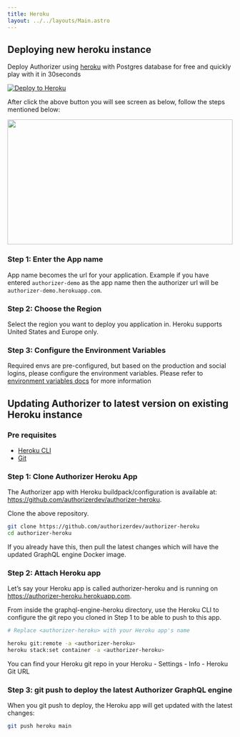 ```yaml
---
title: Heroku
layout: ../../layouts/Main.astro
---
```


## Deploying new heroku instance

Deploy Authorizer using [heroku](https://github.com/authorizerdev/authorizer-heroku) with Postgres database for free and quickly play with it in 30seconds
<br/>

[![Deploy to Heroku](https://www.herokucdn.com/deploy/button.svg)](https://heroku.com/deploy?template=https://github.com/authorizerdev/authorizer-heroku)

After click the above button you will see screen as below, follow the steps mentioned below:

<img src="/images/heroku.png" style="height:20em;width:100%;object-fit:contain;"/>

### Step 1: Enter the App name

App name becomes the url for your application. Example if you have entered `authorizer-demo` as the app name then the authorizer url will be `authorizer-demo.herokuapp.com`.

### Step 2: Choose the Region

Select the region you want to deploy you application in. Heroku supports United States and Europe only.

### Step 3: Configure the Environment Variables

Required envs are pre-configured, but based on the production and social logins, please configure the environment variables. Please refer to [environment variables docs](/core/env) for more information

## Updating Authorizer to latest version on existing Heroku instance

### Pre requisites

- [Heroku CLI](https://devcenter.heroku.com/articles/heroku-cli)
- [Git](https://git-scm.com/downloads)

### Step 1: Clone Authorizer Heroku App

The Authorizer app with Heroku buildpack/configuration is available at: https://github.com/authorizerdev/authorizer-heroku.

Clone the above repository.

```sh
git clone https://github.com/authorizerdev/authorizer-heroku
cd authorizer-heroku
```

If you already have this, then pull the latest changes which will have the updated GraphQL engine Docker image.

### Step 2: Attach Heroku app

Let’s say your Heroku app is called authorizer-heroku and is running on https://authorizer-heroku.herokuapp.com.

From inside the graphql-engine-heroku directory, use the Heroku CLI to configure the git repo you cloned in Step 1 to be able to push to this app.

```sh
# Replace <authorizer-heroku> with your Heroku app's name

heroku git:remote -a <authorizer-heroku>
heroku stack:set container -a <authorizer-heroku>
```

You can find your Heroku git repo in your Heroku - Settings - Info - Heroku Git URL

### Step 3: git push to deploy the latest Authorizer GraphQL engine

When you git push to deploy, the Heroku app will get updated with the latest changes:

```sh
git push heroku main
```
